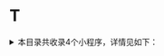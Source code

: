 # T
<details>
<summary>
本目录共收录4个小程序，详情见如下：
</summary>

- [T3出行](https://github.com/zirawell/Ad-Cleaner/tree/main/Adblock/Applet/Wechat/T/T3%E5%87%BA%E8%A1%8C)
- [特来电](https://github.com/zirawell/Ad-Cleaner/tree/main/Adblock/Applet/Wechat/T/%E7%89%B9%E6%9D%A5%E7%94%B5)
- [腾讯乘车码](https://github.com/zirawell/Ad-Cleaner/tree/main/Adblock/Applet/Wechat/T/%E8%85%BE%E8%AE%AF%E4%B9%98%E8%BD%A6%E7%A0%81)
- [途虎养车](https://github.com/zirawell/Ad-Cleaner/tree/main/Adblock/Applet/Wechat/T/%E9%80%94%E8%99%8E%E5%85%BB%E8%BD%A6)

</details>